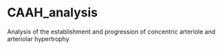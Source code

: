 # CAAH_analysis
Analysis of the establishment and progression of concentric arteriole and arteriolar hypertrophy
